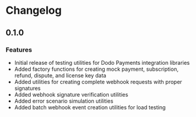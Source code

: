 # Changelog

## 0.1.0

### Features

- Initial release of testing utilities for Dodo Payments integration libraries
- Added factory functions for creating mock payment, subscription, refund, dispute, and license key data
- Added utilities for creating complete webhook requests with proper signatures
- Added webhook signature verification utilities
- Added error scenario simulation utilities
- Added batch webhook event creation utilities for load testing